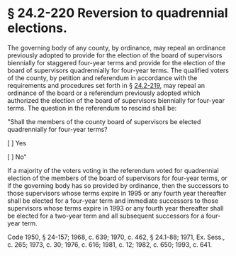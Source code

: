 # § 24.2-220 Reversion to quadrennial elections.

<p>The governing body of any county, by ordinance, may repeal an ordinance previously adopted to provide for the election of the board of supervisors biennially for staggered four-year terms and provide for the election of the board of supervisors quadrennially for four-year terms. The qualified voters of the county, by petition and referendum in accordance with the requirements and procedures set forth in § <a href='http://law.lis.virginia.gov/vacode/24.2-219/'>24.2-219</a>, may repeal an ordinance of the board or a referendum previously adopted which authorized the election of the board of supervisors biennially for four-year terms. The question in the referendum to rescind shall be:</p><p>"Shall the members of the county board of supervisors be elected quadrennially for four-year terms?</p><p>[ ] Yes</p><p>[ ] No"</p><p>If a majority of the voters voting in the referendum voted for quadrennial election of the members of the board of supervisors for four-year terms, or if the governing body has so provided by ordinance, then the successors to those supervisors whose terms expire in 1995 or any fourth year thereafter shall be elected for a four-year term and immediate successors to those supervisors whose terms expire in 1993 or any fourth year thereafter shall be elected for a two-year term and all subsequent successors for a four-year term.</p><p>Code 1950, § 24-157; 1968, c. 639; 1970, c. 462, § 24.1-88; 1971, Ex. Sess., c. 265; 1973, c. 30; 1976, c. 616; 1981, c. 12; 1982, c. 650; 1993, c. 641.</p>